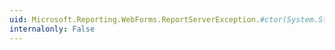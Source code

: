 ```yaml
---
uid: Microsoft.Reporting.WebForms.ReportServerException.#ctor(System.String,System.String,System.Exception)
internalonly: False
---
```


